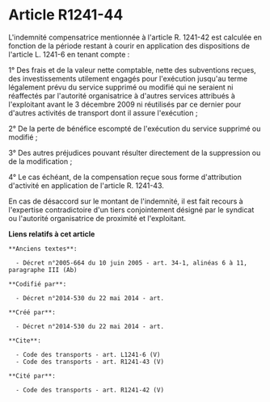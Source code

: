 # Article R1241-44

L'indemnité compensatrice mentionnée à l'article R. 1241-42 est calculée en fonction de la période restant à courir en
application des dispositions de l'article L. 1241-6 en tenant compte : 

1° Des frais et de la valeur nette comptable, nette des subventions reçues, des investissements utilement engagés pour
l'exécution jusqu'au terme légalement prévu du service supprimé ou modifié qui ne seraient ni réaffectés par l'autorité
organisatrice à d'autres services attribués à l'exploitant avant le 3 décembre 2009 ni réutilisés par ce dernier pour
d'autres activités de transport dont il assure l'exécution ; 

2° De la perte de bénéfice escompté de l'exécution du service supprimé ou modifié ; 

3° Des autres préjudices pouvant résulter directement de la suppression ou de la modification ; 

4° Le cas échéant, de la compensation reçue sous forme d'attribution d'activité en application de l'article R. 1241-43.

En cas de désaccord sur le montant de l'indemnité, il est fait recours à l'expertise contradictoire d'un tiers conjointement
désigné par le syndicat ou l'autorité organisatrice de proximité et l'exploitant.

**Liens relatifs à cet article**

	**Anciens textes**:

	  - Décret n°2005-664 du 10 juin 2005 - art. 34-1, alinéas 6 à 11, paragraphe III (Ab)

	**Codifié par**:

	  - Décret n°2014-530 du 22 mai 2014 - art.

	**Créé par**:

	  - Décret n°2014-530 du 22 mai 2014 - art.

	**Cite**:

	  - Code des transports - art. L1241-6 (V)
	  - Code des transports - art. R1241-43 (V)

	**Cité par**:

	  - Code des transports - art. R1241-42 (V)
